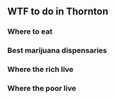 ## WTF to do in Thornton

### Where to eat

### Best marijuana dispensaries

### Where the rich live

### Where the poor live
